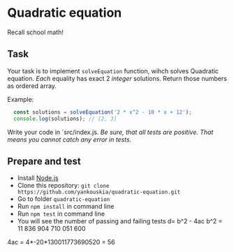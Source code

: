 # Quadratic equation
Recall school math!

## Task
Your task is to implement `solveEquation` function, wihch solves Quadratic equation.
*Each* equality has exact 2 *integer* solutions. Return those numbers as ordered array.

Example:
```js
  const solutions = solveEquation('2 * x^2 - 10 * x + 12');
  console.log(solutions); // [2, 3]
```

Write your code in `src/index.js.
*Be sure, that all tests are positive. That means you cannot catch any error in tests.*


## Prepare and test

- Install [Node.js](https://nodejs.org/en/)
- Clone this repository: `git clone https://github.com/yankouskia/quadratic-equation.git`
- Go to folder `quadratic-equation`
- Run `npm install` in command line
- Run `npm test` in command line
- You will see the number of passing and failing tests
d= b^2 - 4ac
b^2 = 11 836 904 710 051 600

4ac = 4*-20*130011773690520 = 56

